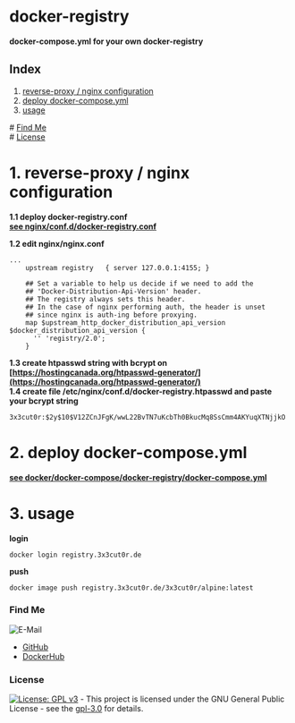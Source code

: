 # docker-registry

**docker-compose.yml for your own docker-registry**  

## Index

1. [reverse-proxy / nginx configuration](#reverse-proxy)  
2. [deploy docker-compose.yml](#deploy)  
3. [usage](#usage)  

\# [Find Me](#findme)  
\# [License](#license)  

# 1. reverse-proxy / nginx configuration <a name="reverse-proxy"></a>  
**1.1 deploy docker-registry.conf**  
**[see nginx/conf.d/docker-registry.conf](https://github.com/3x3cut0r/vps/blob/main/nginx/conf.d/docker-registry.conf)**  

**1.2 edit nginx/nginx.conf**  
```shell
...
    upstream registry   { server 127.0.0.1:4155; }

    ## Set a variable to help us decide if we need to add the
    ## 'Docker-Distribution-Api-Version' header.
    ## The registry always sets this header.
    ## In the case of nginx performing auth, the header is unset
    ## since nginx is auth-ing before proxying.
    map $upstream_http_docker_distribution_api_version $docker_distribution_api_version {
      '' 'registry/2.0';
    }

```

**1.3 create htpasswd string with bcrypt on [https://hostingcanada.org/htpasswd-generator/](https://hostingcanada.org/htpasswd-generator/)**  
**1.4 create file /etc/nginx/conf.d/docker-registry.htpasswd and paste your bcrypt string**  
```shell
3x3cut0r:$2y$10$V12ZCnJFgK/wwL22BvTN7uKcbTh0BkucMq8SsCmm4AKYuqXTNjjkO

```

# 2. deploy docker-compose.yml <a name="deploy"></a>  
**[see docker/docker-compose/docker-registry/docker-compose.yml](https://github.com/3x3cut0r/vps/blob/main/docker/compose/docker-registry/docker-compose.yml)**  

# 3. usage <a name="usage"></a>  
**login**  
```shell
docker login registry.3x3cut0r.de

```
**push**  
```shell
docker image push registry.3x3cut0r.de/3x3cut0r/alpine:latest

```

### Find Me <a name="findme"></a>

![E-Mail](https://img.shields.io/badge/E--Mail-executor55%40gmx.de-red)
* [GitHub](https://github.com/3x3cut0r)
* [DockerHub](https://hub.docker.com/u/3x3cut0r)

### License <a name="license"></a>

[![License: GPL v3](https://img.shields.io/badge/License-GPLv3-blue.svg)](https://www.gnu.org/licenses/gpl-3.0) - This project is licensed under the GNU General Public License - see the [gpl-3.0](https://www.gnu.org/licenses/gpl-3.0.en.html) for details.
